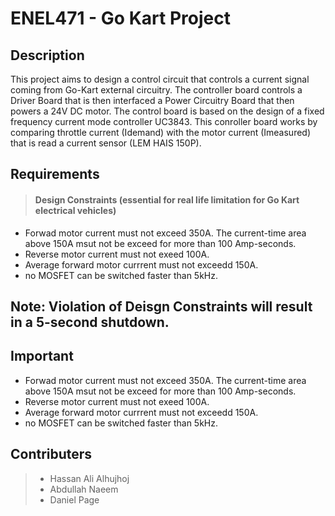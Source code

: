 # ENEL471 - Go Kart Project

## Description
This project aims to design a control circuit that controls a current signal coming from Go-Kart external circuitry.
The controller board controls a Driver Board that is then interfaced a Power Circuitry Board that then powers a 24V DC motor. 
The control board is based on the design of a fixed frequency current mode controller UC3843. This conroller board works by 
comparing throttle current (Idemand) with the motor current (Imeasured) that is read a current sensor (LEM HAIS 150P).

## Requirements

> ####  Design Constraints (essential for real life limitation for Go Kart electrical vehicles)
- Forwad motor current must not exceed 350A. The current-time area above 150A msut not be exceed for more than 100 Amp-seconds.
- Reverse motor current must not exeed 100A.
- Average forward motor currrent must not exceedd 150A.
- no MOSFET can be switched faster than 5kHz.

## Note: Violation of Deisgn Constraints will result in a 5-second shutdown.

## Important
- Forwad motor current must not exceed 350A. The current-time area above 150A msut not be exceed for more than 100 Amp-seconds.
- Reverse motor current must not exeed 100A.
- Average forward motor currrent must not exceedd 150A.
- no MOSFET can be switched faster than 5kHz.

## Contributers
> - Hassan Ali Alhujhoj
> - Abdullah Naeem 
> - Daniel Page